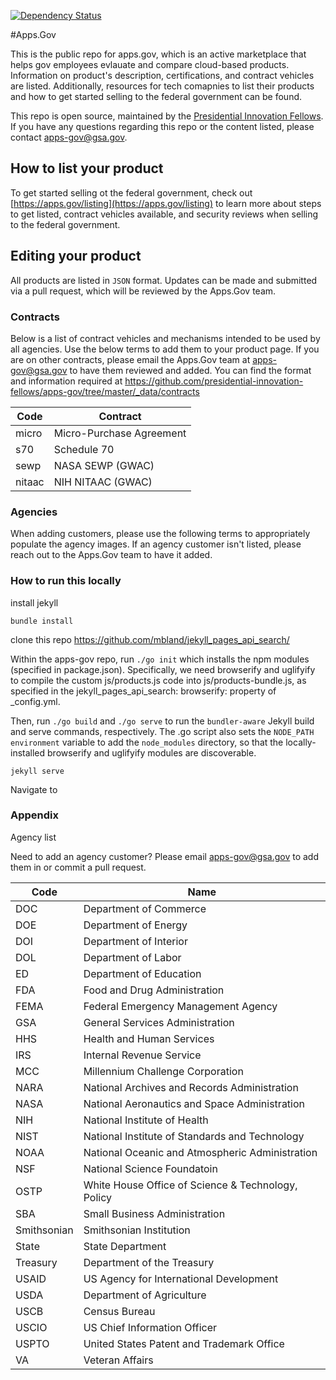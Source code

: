 [![Dependency Status](https://gemnasium.com/presidential-innovation-fellows/apps-gov.svg)](https://gemnasium.com/presidential-innovation-fellows/apps-gov)

#Apps.Gov

This is the public repo for apps.gov, which is an active marketplace that helps gov employees evlauate and compare cloud-based products. Information on product's description, certifications, and contract vehicles are listed. Additionally, resources for tech comapnies to list their products and how to get started selling to the federal government can be found.

This repo is open source, maintained by the [Presidential Innovation Fellows](pif.gov). If you have any questions regarding this repo or the content listed, please contact [apps-gov@gsa.gov](mailto:apps-gov@gsa.gov).

## How to list your product

To get started selling ot the federal government, check out [https://apps.gov/listing](https://apps.gov/listing) to learn more about steps to get listed, contract vehicles available, and security reviews when selling to the federal government.

## Editing your product

All products are listed in `JSON` format. Updates can be made and submitted via a pull request, which will be reviewed by the Apps.Gov team.

### Contracts

Below is a list of contract vehicles and mechanisms intended to be used by all agencies. Use the below terms to add them to your product page. If you are on other contracts, please email the Apps.Gov team at apps-gov@gsa.gov to have them reviewed and added. You can find the format and information required at https://github.com/presidential-innovation-fellows/apps-gov/tree/master/_data/contracts

Code | Contract
--- | ---
micro | Micro-Purchase Agreement
s70 | Schedule 70
sewp | NASA SEWP (GWAC)
nitaac | NIH NITAAC (GWAC)

### Agencies

When adding customers, please use the following terms to appropriately populate the agency images. If an agency customer isn't listed, please reach out to the Apps.Gov team to have it added.

### How to run this locally

install jekyll

    bundle install

clone this repo https://github.com/mbland/jekyll_pages_api_search/

Within the apps-gov repo, run `./go init` which installs the npm modules (specified in package.json). Specifically, we need browserify and uglifyify to compile the custom js/products.js code into js/products-bundle.js, as specified in the jekyll_pages_api_search: browserify: property of _config.yml.

Then, run `./go build` and `./go serve` to run the `bundler-aware` Jekyll build and serve commands, respectively. The .go script also sets the `NODE_PATH environment` variable to add the `node_modules` directory, so that the locally-installed browserify and uglifyify modules are discoverable.

    jekyll serve
    
Navigate to 

### Appendix

Agency list

Need to add an agency customer? Please email apps-gov@gsa.gov to add them in or commit a pull request.

Code | Name
--- | ---
DOC | Department of Commerce
DOE | Department of Energy
DOI | Department of Interior
DOL | Department of Labor
ED | Department of Education
FDA | Food and Drug Administration
FEMA | Federal Emergency Management Agency
GSA | General Services Administration
HHS | Health and Human Services
IRS | Internal Revenue Service
MCC | Millennium Challenge Corporation
NARA | National Archives and Records Administration
NASA | National Aeronautics and Space Administration
NIH | National Institute of Health
NIST | National Institute of Standards and Technology
NOAA | National Oceanic and Atmospheric Administration
NSF | National Science Foundatoin
OSTP | White House Office of Science & Technology, Policy
SBA | Small Business Administration
Smithsonian | Smithsonian Institution
State | State Department
Treasury | Department of the Treasury
USAID | US Agency for International Development
USDA | Department of Agriculture
USCB | Census Bureau
USCIO | US Chief Information Officer
USPTO | United States Patent and Trademark Office
VA | Veteran Affairs
